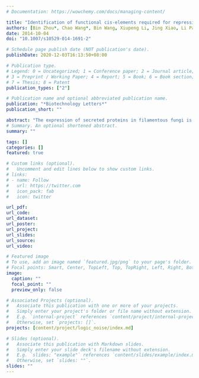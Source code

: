 ```yaml
---
# Documentation: https://wowchemy.com/docs/managing-content/

title: "Identification of functional cis-elements required for repression of the Taka-amylase A gene under secretion stress in Aspergillus oryzae"
authors: [Bin Zhou*, Chao Wang*, Bin Wang, Xiupeng Li, Jing Xiao, Li Pan]
date: 2014-10-04
doi: "10.1007/s10529-014-1691-2"

# Schedule page publish date (NOT publication's date).
publishDate: 2020-12-03T16:13:50+08:00

# Publication type.
# Legend: 0 = Uncategorized; 1 = Conference paper; 2 = Journal article;
# 3 = Preprint / Working Paper; 4 = Report; 5 = Book; 6 = Book section;
# 7 = Thesis; 8 = Patent
publication_types: ["2"]

# Publication name and optional abbreviated publication name.
publication: "*Biotechnology Letters*"
publication_short: ""

abstract: "The expression of secreted proteins in filamentous fungi is down-regulated by a transcriptional feedback mechanism under endoplasmic reticulum stress, termed repression under secretion stress (RESS). To investigate the RESS mechanism, we analyzed the expression of the Taka-amylase A gene (amyB) in Aspergillus oryzae, which was depressed under secreted protein stress. We conducted a truncation and deletion analysis of the amyB promoter to identify cis-elements required for RESS. A nucleotide sequence (positions −378 to −291) without any binding sites for the transcriptional activator AmyR, which is involved in amylolytic gene expression, was required for RESS. The octamer sequence TCACGGGC (positions −307 to −300) constituted the core sequence of the upstream activating element essential for amyB down-regulation under secretion stress. Both the inactivation of AmyR and RESS contributed to the down-regulation of amyB expression under ER stress."
# Summary. An optional shortened abstract.
summary: ""

tags: []
categories: []
featured: true

# Custom links (optional).
#   Uncomment and edit lines below to show custom links.
# links:
# - name: Follow
#   url: https://twitter.com
#   icon_pack: fab
#   icon: twitter

url_pdf:
url_code:
url_dataset:
url_poster:
url_project:
url_slides:
url_source:
url_video:

# Featured image
# To use, add an image named `featured.jpg/png` to your page's folder. 
# Focal points: Smart, Center, TopLeft, Top, TopRight, Left, Right, BottomLeft, Bottom, BottomRight.
image:
  caption: ""
  focal_point: ""
  preview_only: false

# Associated Projects (optional).
#   Associate this publication with one or more of your projects.
#   Simply enter your project's folder or file name without extension.
#   E.g. `internal-project` references `content/project/internal-project/index.md`.
#   Otherwise, set `projects: []`.
projects: [content/project/logic_noise/index.md]

# Slides (optional).
#   Associate this publication with Markdown slides.
#   Simply enter your slide deck's filename without extension.
#   E.g. `slides: "example"` references `content/slides/example/index.md`.
#   Otherwise, set `slides: ""`.
slides: ""
---
```

